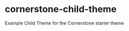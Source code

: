 cornerstone-child-theme
=======================

Example Child Theme for the Cornerstone starter theme
